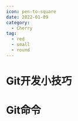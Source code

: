 ```yaml
---
icon: pen-to-square
date: 2022-01-09
category:
  - Cherry
tag:
  - red
  - small
  - round
---
```


# Git开发小技巧


# Git命令
